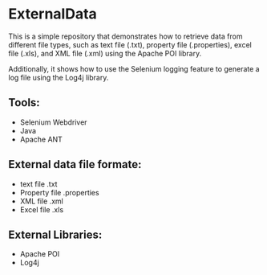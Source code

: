 # ExternalData

This is a simple repository that demonstrates how to retrieve data from different file types, such as text file (.txt), property file (.properties), excel file (.xls), and XML file (.xml) using the Apache POI library.

Additionally, it shows how to use the Selenium logging feature to generate a log file using the Log4j library.

## Tools:

* Selenium Webdriver
* Java
* Apache ANT

## External data file formate:

* text file .txt
* Property file .properties
* XML file .xml
* Excel file .xls

## External Libraries:
* Apache POI
* Log4j

 
